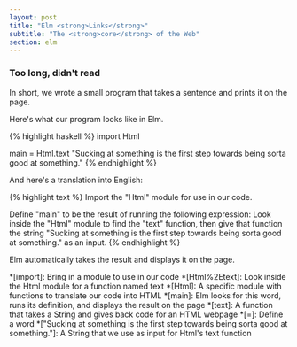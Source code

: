 ```yaml
---
layout: post
title: "Elm <strong>Links</strong>"
subtitle: "The <strong>core</strong> of the Web"
section: elm
---
```


### Too long, didn't read

In short, we wrote a small program that takes a sentence and prints it on the page.

Here's what our program looks like in Elm.

{% highlight haskell %}
import Html

main = Html.text "Sucking at something is the first step towards being sorta good at something."
{% endhighlight %}

And here's a translation into English:

{% highlight text %}
Import the "Html" module for use in our code.

Define "main" to be the result of running the following expression:
  Look inside the "Html" module to find the "text" function, then give that function the string "Sucking at something is the first step towards being sorta good at something." as an input.
{% endhighlight %}

Elm automatically takes the result and displays it on the page.

*[import]: Bring in a module to use in our code
*[Html%2Etext]: Look inside the Html module for a function named text
*[Html]: A specific module with functions to translate our code into HTML
*[main]: Elm looks for this word, runs its definition, and displays the result on the page
*[text]: A function that takes a String and gives back code for an HTML webpage
*[=]: Define a word
*["Sucking at something is the first step towards being sorta good at something."]: A String that we use as input for Html's text function
